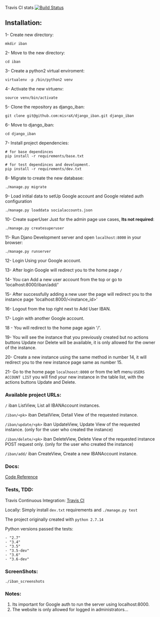 Travis CI stats [![Build Status](https://travis-ci.org/misraX/django_iban.svg?branch=master)](https://travis-ci.org/misraX/django_iban)

## Installation:

1- Create new directory:

`mkdir iban`

2- Move to the new directory:

`cd iban`

3- Create a python2 virtual enviroment:

`virtualenv -p /bin/python2 venv`

4- Activate the new virtuenv:

`source venv/bin/activate`

5- Clone the repository as django_iban:

`git clone git@github.com:misraX/django_iban.git django_iban`

6- Move to django_iban:

`cd django_iban`

7- Install project dependencies:

```
# for base dependinces
pip install -r requirements/base.txt
```

```
# for test dependinces and development.
pip install -r requirements/dev.txt
```

8- Migrate to create the new database:

`./manage.py migrate`

9- Load initial data to setUp Google account and
   Google related auth configuration
   
`./manage.py loaddata socialaccounts.json`

10- Create superUser Just for the admin page use cases, **Its not required**:

`./manage.py createsuperuser`

11- Run Djano Development server and open `localhost:8000` in your browser:

`./manage.py runserver`

12- Login Using your Google account.

13- After login Google will redirect you to the home page `/`

14- You can Add a new user account from the top or go to 'localhost:8000/iban/add/'

15- After successfully adding a new user the page will redirect you to the instance page 'localhost:8000/<instance_id>'
    
16- Logout from the top right next to Add User IBAN.

17- Login with another Google account.

18 - You will redirect to the home page again '/'.

19- You will see the instance that you previously created but no actions buttons Update nor Delete will
    be available, it is only allowed for the owner of the instance.    

20- Create a new instance using the same method in number 14, it will redirect you to the new instance page same as number 15.

21- Go to the home page `localhoost:8000` or from the left menu `USERS ACCOUNT LIST` you will find your new instance in the table list, 
    with the actions buttons Update and Delete.

### Available project URLs:

`/` iban ListView, List all IBANAccount instances.

`/iban/<pk>` iban DetailView, Detail View of the requested <pk> instance.

`/iban/update/<pk>` iban UpdateView, Update View of the requested <pk> instance. (only for the user who created the instance)

`/iban/delete/<pk>` iban DeleteView, Delete View of the requested <pk> instance POST request only. (only for the user who created the instance)

`/iban/add/` iban CreateView, Create a new IBANAccount instance.

### Docs:

[Code Reference](http://django-iban.readthedocs.io/en/latest/py-modindex.html "ReadTheDocs")


### Tests, TDD:

Travis Continuous Integration: [Travis CI](https://travis-ci.org/misraX/django_iban)

Locally: Simply install `dev.txt` requirements and
`./manage.py test`

The project originally created with `python 2.7.14`

Python versions passed the tests:

    - "2.7"
    - "3.4"
    - "3.5"
    - "3.5-dev"
    - "3.6"
    - "3.6-dev"


### ScreenShots:

`./iban_screenshots`

### Notes:

1. Its important for Google auth to run the server using localhost:8000.
2. The website is only allowed for logged in administrators...
 